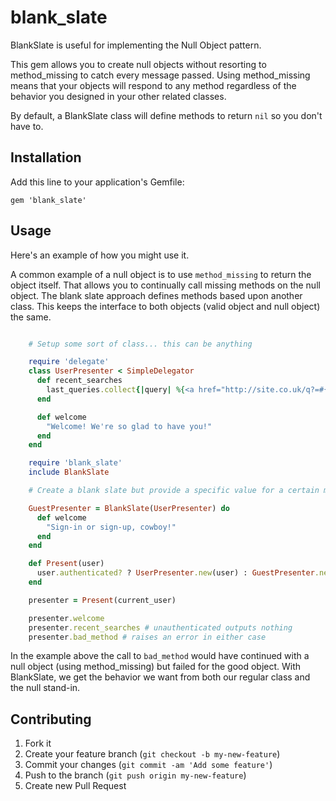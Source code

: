 # blank_slate

BlankSlate is useful for implementing the Null Object pattern.

This gem allows you to create null objects without resorting to
method_missing to catch every message passed. Using method_missing
means that your objects will respond to any method regardless of
the behavior you designed in your other related classes.

By default, a BlankSlate class will define methods to return `nil` so
you don't have to.

## Installation

Add this line to your application's Gemfile:

    gem 'blank_slate'

## Usage

Here's an example of how you might use it.

A common example of a null object is to use `method_missing` to return the object itself. That allows you to continually call missing methods on the null object. The blank slate approach defines methods based upon another class. This keeps the interface to both objects (valid object and null object) the same.

```ruby

    # Setup some sort of class... this can be anything

    require 'delegate'
    class UserPresenter < SimpleDelegator
      def recent_searches
        last_queries.collect{|query| %{<a href="http://site.co.uk/q?=#{query}">#{query}</a>}}.join(',')
      end

      def welcome
        "Welcome! We're so glad to have you!"
      end
    end

    require 'blank_slate'
    include BlankSlate

    # Create a blank slate but provide a specific value for a certain method

    GuestPresenter = BlankSlate(UserPresenter) do
      def welcome
        "Sign-in or sign-up, cowboy!"
      end
    end

    def Present(user)
      user.authenticated? ? UserPresenter.new(user) : GuestPresenter.new(user)
    end

    presenter = Present(current_user)

    presenter.welcome
    presenter.recent_searches # unauthenticated outputs nothing
    presenter.bad_method # raises an error in either case
```

In the example above the call to `bad_method` would have continued with a null object (using method_missing) but failed for the good object. With BlankSlate, we get the behavior we want from both our regular class and the null stand-in.

## Contributing

1. Fork it
2. Create your feature branch (`git checkout -b my-new-feature`)
3. Commit your changes (`git commit -am 'Add some feature'`)
4. Push to the branch (`git push origin my-new-feature`)
5. Create new Pull Request
